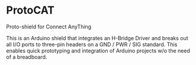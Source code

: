 ProtoCAT
========

Proto-shield for Connect AnyThing

This is an Arduino shield that integrates an H-Bridge Driver and breaks out 
all I/O ports to three-pin headers on a GND / PWR / SIG standard. This enables quick
prototyping and integration of Arduino projects w/o the need of a breadboard.